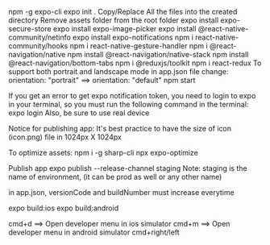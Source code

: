 npm -g expo-cli
expo init .
Copy/Replace All the files into the created directory
Remove assets folder from the root folder
expo install expo-secure-store
expo install expo-image-picker
expo install @react-native-community/netinfo
expo install expo-notifications
npm i react-native-community/hooks
npm i react-native-gesture-handler
npm i @react-navigation/native
npm install @react-navigation/native-stack
npm install @react-navigation/bottom-tabs
npm i @reduxjs/toolkit
npm i react-redux
To support both portrait and landscape mode in app.json file change:
orientation: "portrait" ==> orientation: "default"
npm start

If you get an error to get expo notification token, you need to login to expo in
your terminal, so you must run the following command in the terminal:
expo login
Also, be sure to use real device

Notice for publishing app:
It's best practice to have the size of icon (icon.png) file in 1024px X 1024px

To optimize assets:
npm i -g sharp-cli
npx expo-optimize

Publish app
expo publish --release-channel staging
Note: staging is the name of environment, (it can be prod as well or any other name)

in app.json, versionCode and buildNumber
must increase everytime

expo build:ios
expo build:android

cmd+d ==> Open developer menu in ios simulator
cmd+m ==> Open developer menu in android simulator
cmd+right/left

